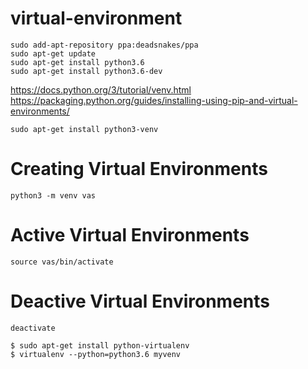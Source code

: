# virtual-environment
```
sudo add-apt-repository ppa:deadsnakes/ppa
sudo apt-get update
sudo apt-get install python3.6
sudo apt-get install python3.6-dev
```
https://docs.python.org/3/tutorial/venv.html
https://packaging.python.org/guides/installing-using-pip-and-virtual-environments/

```
sudo apt-get install python3-venv
```
# Creating Virtual Environments
```
python3 -m venv vas
```
# Active Virtual Environments
```
source vas/bin/activate
```
# Deactive Virtual Environments
```
deactivate
```
```
$ sudo apt-get install python-virtualenv
$ virtualenv --python=python3.6 myvenv
```
